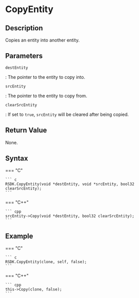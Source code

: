 # CopyEntity

## Description
Copies an entity into another entity.

## Parameters
`destEntity`

:   The pointer to the entity to copy into.

`srcEntity`

:   The pointer to the entity to copy from.

`clearSrcEntity`

:   If set to `true`, `srcEntity` will be cleared after being copied.

## Return Value
None.

## Syntax
=== "C"

	``` c
	RSDK.CopyEntity(void *destEntity, void *srcEntity, bool32 clearSrcEntity);
	```

=== "C++"

	``` cpp
	srcEntity->Copy(void *destEntity, bool32 clearSrcEntity);
	```

## Example
=== "C"

	``` c
	RSDK.CopyEntity(clone, self, false);
	```

=== "C++"

	``` cpp
	this->Copy(clone, false);
	```
